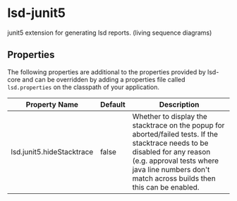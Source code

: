 # lsd-junit5
junit5 extension for generating lsd reports. (living sequence diagrams)



## Properties
The following properties are additional to the properties provided by lsd-core and can be overridden by adding a properties file called `lsd.properties` on the classpath of your
application.

| Property Name        | Default     | Description |
| ----------- | ----------- |------------ |
| lsd.junit5.hideStacktrace | false | Whether to display the stacktrace on the popup for aborted/failed tests. If the stacktrace needs to be disabled for any reason (e.g. approval tests where java line numbers don't match across builds then this can be enabled. |


